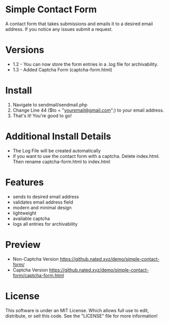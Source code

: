 Simple Contact Form
====================================

A contact form that takes submissions and emails it to a desired email address. If you notice any issues submit a request. 

Versions
============

* 1.2 - You can now store the form entries in a .log file for archivability. 
* 1.3 - Added Captcha Form (captcha-form.html)

Install
========
1) Navigate to sendmail/sendmail.php
2) Change Line 44 ($to = "youremail@gmail.com";)
to your email address.
3) That's it! You're good to go!

Additional Install Details
==============================
* The Log File will be created automatically
* if you want to use the contact form with a captcha. Delete index.html. Then rename captcha-form.html to index.html

Features
===============
* sends to desired email address
* validates email address field
* modern and minimal design
* lightweight
* available captcha 
* logs all entries for archivability

Preview
========
* Non-Captcha Version
<a href="https://github.nated.xyz/demo/simple-contact-form/" alt="https://github.nated.xyz/demo/simple-contact-form/" target="_blank">https://github.nated.xyz/demo/simple-contact-form/</a>
* Captcha Version
<a href="https://github.nated.xyz/demo/simple-contact-form/captcha-form.html" alt="https://github.nated.xyz/demo/simple-contact-form/captcha-form.html" target="_blank">https://github.nated.xyz/demo/simple-contact-form/captcha-form.html</a>

License
==========
This software is under an MIT License. Which allows full use to edit, distribute, or sell this code.
See the "LICENSE" file for more information!

